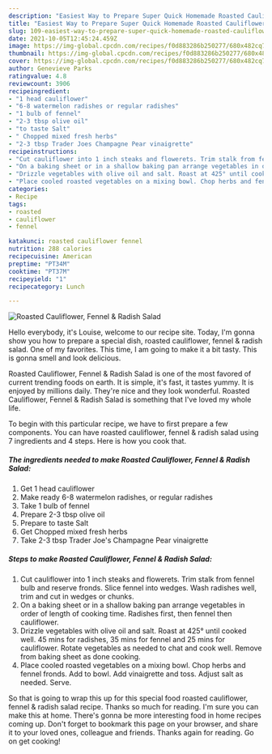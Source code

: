 ```yaml
---
description: "Easiest Way to Prepare Super Quick Homemade Roasted Cauliflower, Fennel &amp;amp; Radish Salad"
title: "Easiest Way to Prepare Super Quick Homemade Roasted Cauliflower, Fennel &amp;amp; Radish Salad"
slug: 109-easiest-way-to-prepare-super-quick-homemade-roasted-cauliflower-fennel-and-amp-radish-salad
date: 2021-10-05T12:45:24.459Z
image: https://img-global.cpcdn.com/recipes/f0d883286b250277/680x482cq70/roasted-cauliflower-fennel-radish-salad-recipe-main-photo.jpg
thumbnail: https://img-global.cpcdn.com/recipes/f0d883286b250277/680x482cq70/roasted-cauliflower-fennel-radish-salad-recipe-main-photo.jpg
cover: https://img-global.cpcdn.com/recipes/f0d883286b250277/680x482cq70/roasted-cauliflower-fennel-radish-salad-recipe-main-photo.jpg
author: Genevieve Parks
ratingvalue: 4.8
reviewcount: 3906
recipeingredient:
- "1 head cauliflower"
- "6-8 watermelon radishes or regular radishes"
- "1 bulb of fennel"
- "2-3 tbsp olive oil"
- "to taste Salt"
- " Chopped mixed fresh herbs"
- "2-3 tbsp Trader Joes Champagne Pear vinaigrette"
recipeinstructions:
- "Cut cauliflower into 1 inch steaks and flowerets. Trim stalk from fennel bulb and reserve fronds. Slice fennel into wedges. Wash radishes well, trim and cut in wedges or chunks."
- "On a baking sheet or in a shallow baking pan arrange vegetables in order of length of cooking time. Radishes first, then fennel then cauliflower."
- "Drizzle vegetables with olive oil and salt. Roast at 425° until cooked well. 45 mins for radishes, 35 mins for fennel and 25 mins for cauliflower. Rotate vegetables as needed to chat and cook well. Remove from baking sheet as done cooking."
- "Place cooled roasted vegetables on a mixing bowl. Chop herbs and fennel fronds. Add to bowl. Add vinaigrette and toss. Adjust salt as needed. Serve."
categories:
- Recipe
tags:
- roasted
- cauliflower
- fennel

katakunci: roasted cauliflower fennel 
nutrition: 288 calories
recipecuisine: American
preptime: "PT34M"
cooktime: "PT37M"
recipeyield: "1"
recipecategory: Lunch

---
```



![Roasted Cauliflower, Fennel &amp; Radish Salad](https://img-global.cpcdn.com/recipes/f0d883286b250277/680x482cq70/roasted-cauliflower-fennel-radish-salad-recipe-main-photo.jpg)

Hello everybody, it's Louise, welcome to our recipe site. Today, I'm gonna show you how to prepare a special dish, roasted cauliflower, fennel &amp; radish salad. One of my favorites. This time, I am going to make it a bit tasty. This is gonna smell and look delicious.



Roasted Cauliflower, Fennel &amp; Radish Salad is one of the most favored of current trending foods on earth. It is simple, it's fast, it tastes yummy. It is enjoyed by millions daily. They're nice and they look wonderful. Roasted Cauliflower, Fennel &amp; Radish Salad is something that I've loved my whole life.


To begin with this particular recipe, we have to first prepare a few components. You can have roasted cauliflower, fennel &amp; radish salad using 7 ingredients and 4 steps. Here is how you cook that.

<!--inarticleads1-->

##### The ingredients needed to make Roasted Cauliflower, Fennel &amp; Radish Salad:

1. Get 1 head cauliflower
1. Make ready 6-8 watermelon radishes, or regular radishes
1. Take 1 bulb of fennel
1. Prepare 2-3 tbsp olive oil
1. Prepare to taste Salt
1. Get  Chopped mixed fresh herbs
1. Take 2-3 tbsp Trader Joe&#39;s Champagne Pear vinaigrette




<!--inarticleads2-->

##### Steps to make Roasted Cauliflower, Fennel &amp; Radish Salad:

1. Cut cauliflower into 1 inch steaks and flowerets. Trim stalk from fennel bulb and reserve fronds. Slice fennel into wedges. Wash radishes well, trim and cut in wedges or chunks.
1. On a baking sheet or in a shallow baking pan arrange vegetables in order of length of cooking time. Radishes first, then fennel then cauliflower.
1. Drizzle vegetables with olive oil and salt. Roast at 425° until cooked well. 45 mins for radishes, 35 mins for fennel and 25 mins for cauliflower. Rotate vegetables as needed to chat and cook well. Remove from baking sheet as done cooking.
1. Place cooled roasted vegetables on a mixing bowl. Chop herbs and fennel fronds. Add to bowl. Add vinaigrette and toss. Adjust salt as needed. Serve.




So that is going to wrap this up for this special food roasted cauliflower, fennel &amp; radish salad recipe. Thanks so much for reading. I'm sure you can make this at home. There's gonna be more interesting food in home recipes coming up. Don't forget to bookmark this page on your browser, and share it to your loved ones, colleague and friends. Thanks again for reading. Go on get cooking!

